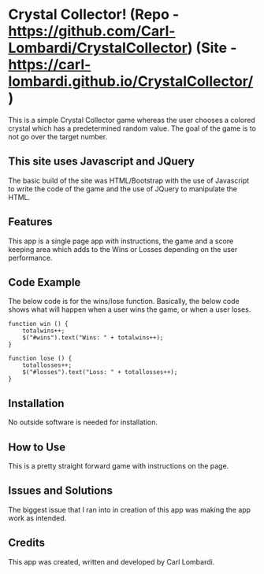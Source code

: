 # Crystal Collector! (Repo - https://github.com/Carl-Lombardi/CrystalCollector) (Site - https://carl-lombardi.github.io/CrystalCollector/)
This is a simple Crystal Collector game whereas the user chooses a colored crystal which has a predetermined random value. The goal of the game is to not go over the target number. 

## This site uses Javascript and JQuery 
The basic build of the site was HTML/Bootstrap with the use of Javascript to write the code of the game and the use of JQuery to manipulate the HTML. 

## Features
This app is a single page app with instructions, the game and a score keeping area which adds to the Wins or Losses depending on the user performance. 

## Code Example
The below code is for the wins/lose function. Basically, the below code shows what will happen when a user wins the game, or when a user loses. 

    function win () {
        totalwins++;
        $("#wins").text("Wins: " + totalwins++);
    }

    function lose () {
        totallosses++;
        $("#losses").text("Loss: " + totallosses++);
    }

## Installation 
No outside software is needed for installation. 

## How to Use
This is a pretty straight forward game with instructions on the page. 

## Issues and Solutions
The biggest issue that I ran into in creation of this app was making the app work as intended. 

## Credits
This app was created, written and developed by Carl Lombardi. 
